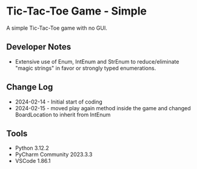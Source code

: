 # Tic-Tac-Toe Game - Simple
A simple Tic-Tac-Toe game with no GUI.

## Developer Notes
* Extensive use of Enum, IntEnum and StrEnum to reduce/eliminate "magic strings" in favor or strongly typed enumerations. 
## Change Log
* 2024-02-14 - Initial start of coding
* 2024-02-15 - moved play again method inside the game and changed BoardLocation to inherit from IntEnum
## Tools
* Python 3.12.2
* PyCharm Community 2023.3.3
* VSCode 1.86.1